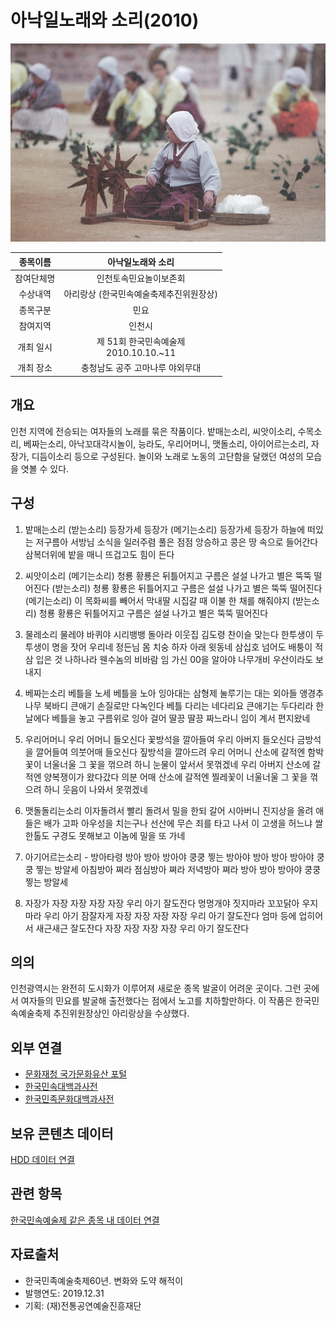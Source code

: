# 아낙일노래와 소리(2010)
 
[![대표이미지](https://github.com/BadToki/minarchive/blob/6ed065dcb3b7c351a6bb1efe84e374c97b42a08c/archive/image/%E1%84%8B%E1%85%A1%E1%84%82%E1%85%A1%E1%86%A8%E1%84%8B%E1%85%B5%E1%86%AF%E1%84%82%E1%85%A9%E1%84%85%E1%85%A2%E1%84%8B%E1%85%AA%E1%84%89%E1%85%A9%E1%84%85%E1%85%B5(2010).png)](https://github.com/BadToki/minarchive/blob/f723c113406d12c0a3030c674d8cefd82f94bb36/asset/picture/pic-%EC%95%84%EB%82%99%EC%9D%BC%EB%85%B8%EB%9E%98%EC%99%80%EC%86%8C%EB%A6%AC(2010).md)
 

 
| 종목이름 | 아낙일노래와 소리 | 
| :-------: | :-------: |
| 참여단체명 | 인천토속민요놀이보존회 | 
| 수상내역 | 아리랑상 (한국민속예술축제추진위원장상) | 
| 종목구분 | 민요 | 
| 참여지역 | 인천시 | 
| 개최 일시 | 제 51회 한국민속예술제<br/>2010.10.10.~11 | 
| 개최 장소 | 충청남도 공주 고마나루 야외무대 | 


## 개요  
  인천 지역에 전승되는 여자들의 노래를 묶은 작품이다. 밭매는소리, 씨앗이소리, 수목소리, 베짜는소리, 아낙꼬대각시놀이, 능라도, 우리어머니, 맷돌소리, 아이어르는소리, 자장가, 디듬이소리 등으로 구성된다. 놀이와 노래로 노동의 고단함을 달랬던 여성의 모습을 엿볼 수 있다.

## 구성  
1. 밭매는소리
(받는소리) 등장가세 등장가 
(메기는소리) 등장가세 등장가 
하늘에 떠있는 저구름아 서방님 소식을 일러주렴
풀은 점점 앙승하고 콩은 땅 속으로 들어간다
삼복더위에 밭을 매니 뜨겁고도 힘이 든다

2. 씨앗이소리
(메기는소리) 청룡 황룡은 뒤틀어지고 구름은 설설 나가고 별은 뚝뚝 떨어진다
(받는소리) 청룡 황룡은 뒤틀어지고 구름은 설설 나가고 별은 뚝뚝 떨어진다
(메기는소리) 이 목화씨를 빼어서 막내딸 시집갈 때 이불 한 채를 해줘야지
(받는소리) 청룡 황룡은 뒤틀어지고 구름은 설설 나가고 별은 뚝뚝 떨어진다

3. 물레소리
물레야 바퀴야 시리뱅뱅 돌아라
이웃집 김도령 찬이슬 맞는다
한투생이 두투생이 명을 잣어
우리네 정든님 몸 치숭 하자
아래 윗동네 삼십호 넘어도 배퉁이 적삼 입은 것 나하나라
웬수놈의 비바람 임 가신 00을 알아야 나무개비 우산이라도 보내지

4. 베짜는소리
베틀을 노세 베틀을 노아
잉아대는 삼형제 눌루기는 대는 외아들
앵경추나무 북바디 큰애기 손질로만 다녹인다
베틀 다리는 네다리요 큰애기는 두다리라
한 날에다 베틀을 놓고 구름위로 잉아 걸어
딸끙 딸끙 짜느라니 임이 계서 편지왔네

5. 우리어머니
우리 어머니 들오신다 꽃방석을 깔아들여
우리 아버지 들오신다 금방석을 깔어들여
의붓어매 들오신다 짚방석을 깔아드려
우리 어머니 산소에 갈적엔 함박꽃이 너울너울
그 꽃을 꺾으려 하니 눈물이 앞서서 못꺾겠네
우리 아버지 산소에 갈적엔 양복쟁이가 왔다갔다
의분 어매 산소에 갈적엔 찔레꽃이 너울너울
그 꽃을 꺾으려 하니 웃음이 나와서 못꺾겠네

6. 맷돌돌리는소리
이자돌려서 빨리 돌려서 밀을 한되 갈어
시아버니 진지상을 올려 
애들은 배가 고파 아우성을 치는구나
선산에 무슨 죄를 타고 나서 이 고생을 허느냐
쌀 한톨도 구경도 못해보고 이놈에 밀을 또 가네

7. 아기어르는소리 - 방아타령
방아 방아 방아야 쿵쿵 찧는 방아야
방아 방아 방아야 쿵쿵 찧는 방알세
아침방아 쪄라 점심방아 쪄라 저녁방아 쪄라
방아 방아 방아야 쿵쿵 찧는 방알세

8. 자장가
자장 자장 자장 자장 우리 아기 잘도잔다
멍멍개야 짓지마라 꼬꼬닭아 우지마라
우리 아기 잠잘자게 
자장 자장 자장 자장 우리 아기 잘도잔다
엄마 등에 업히어서 새근새근 잘도잔다
자장 자장 자장 자장 우리 아기 잘도잔다

## 의의  
  인천광역시는 완전히 도시화가 이루어져 새로운 종목 발굴이 어려운 곳이다. 그런 곳에서 여자들의 민요를 발굴해 출전했다는 점에서 노고를 치하할만하다. 이 작품은 한국민속예술축제 추진위원장상인 아리랑상을 수상했다. 

## 외부 연결  
- [문화재청 국가문화유산 포털](http://www.heritage.go.kr/)
- [한국민속대백과사전](https://folkency.nfm.go.kr/)
- [한국민족문화대백과사전](http://encykorea.aks.ac.kr/)

## 보유 콘텐츠 데이터  
[HDD 데이터 연결](양양군수동골상여소리.md)

## 관련 항목  
[한국민속예술제 같은 종목 내 데이터 연결](양양군수동골상여소리.md)

## 자료출처  
- 한국민족예술축제60년. 변화와 도약 해적이
- 발행연도: 2019.12.31
- 기획: (재)전통공연예술진흥재단
